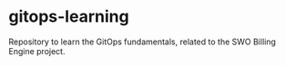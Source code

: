 # gitops-learning
Repository to learn the GitOps fundamentals, related to the SWO Billing Engine project.
